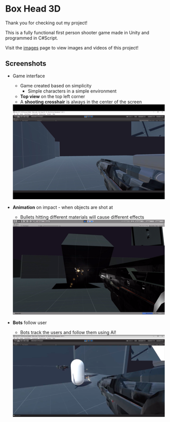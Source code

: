 # Box Head 3D

Thank you for checking out my project!

This is a fully functional first person shooter game made in Unity and programmed in C#Script. 

Visit the [images](https://github.com/ahmadhuzaifa/boxhead3D/tree/master/Images) page to view images and videos of this project! 

## Screenshots
* Game interface
  * Game created based on simplicity
    * Simple characters in a simple environment
  * **Top view** on the top left corner
  * A **shooting crosshair** is always in the center of the screen
  <img src= "https://raw.githubusercontent.com/ahmadhuzaifa/boxhead3D/master/Images/1.png">
  

* **Animation** on impact - when objects are shot at 
  * Bullets hitting different materials will cause different effects
  <img src= "https://raw.githubusercontent.com/ahmadhuzaifa/boxhead3D/master/Images/4.png">


* **Bots** follow user 
  * Bots track the users and follow them using AI!
  <img src= "https://raw.githubusercontent.com/ahmadhuzaifa/boxhead3D/master/Images/3.png">
